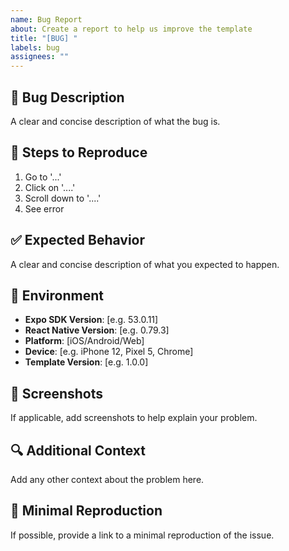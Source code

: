 ```yaml
---
name: Bug Report
about: Create a report to help us improve the template
title: "[BUG] "
labels: bug
assignees: ""
---
```


## 🐛 Bug Description

A clear and concise description of what the bug is.

## 🔄 Steps to Reproduce

1. Go to '...'
2. Click on '....'
3. Scroll down to '....'
4. See error

## ✅ Expected Behavior

A clear and concise description of what you expected to happen.

## 📱 Environment

- **Expo SDK Version**: [e.g. 53.0.11]
- **React Native Version**: [e.g. 0.79.3]
- **Platform**: [iOS/Android/Web]
- **Device**: [e.g. iPhone 12, Pixel 5, Chrome]
- **Template Version**: [e.g. 1.0.0]

## 📸 Screenshots

If applicable, add screenshots to help explain your problem.

## 🔍 Additional Context

Add any other context about the problem here.

## 🧪 Minimal Reproduction

If possible, provide a link to a minimal reproduction of the issue.
